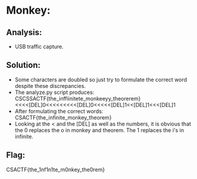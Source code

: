 # Monkey:

## Analysis:
* USB traffic capture.

## Solution:
* Some characters are doubled so just try to formulate the correct word despite
these discrepancies.
* The analyze.py script produces:
CSCSSACTF{the_inffiinitete_monkeeyy_theorerem}<<<<[DEL]0<<<<<<<<<[DEL]0<<<<<[DEL]1<<[DEL]1<<<[DEL]1
* After formulating the correct words:
CSACTF{the_infinite_monkey_theorem}
* Looking at the < and the [DEL] as well as the numbers, it is obvious that
the 0 replaces the o in monkey and theorem. The 1 replaces the i's in infinite.

## Flag:
CSACTF{the_1nf1n1te_m0nkey_the0rem}
